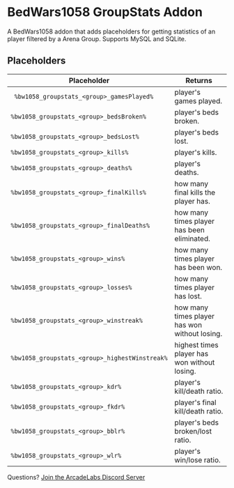 # BedWars1058 GroupStats Addon
 A BedWars1058 addon that adds placeholders for getting statistics of an player filtered by a Arena Group.  Supports MySQL and SQLite. 
 
## Placeholders

|Placeholder                          |Returns                      |
|-----------------------------------------------|-----------------------------|
|` %bw1058_groupstats_<group>_gamesPlayed%`            |player's games played.            |
|`%bw1058_groupstats_<group>_bedsBroken%`            |player's beds broken.            |
|`%bw1058_groupstats_<group>_bedsLost%`            |player's beds lost.            |
|`%bw1058_groupstats_<group>_kills%`            |player's kills.
|`%bw1058_groupstats_<group>_deaths%`            |player's deaths.            |            ||`%bw1058_groupstats_<group>_bedsLost%`            |.            |
|`%bw1058_groupstats_<group>_finalKills%`            |how many final kills the player has.            |
|`%bw1058_groupstats_<group>_finalDeaths%`            |how many times player has been eliminated.            |
|`%bw1058_groupstats_<group>_wins%`            |how many times player has been won.            |
|`%bw1058_groupstats_<group>_losses%`            |how many times player has lost.            |
|`%bw1058_groupstats_<group>_winstreak%`            |how many times player has won without losing.            |
|`%bw1058_groupstats_<group>_highestWinstreak%`            |highest times player has won without losing.            |
|`%bw1058_groupstats_<group>_kdr%`            |player's kill/death ratio.            |
|`%bw1058_groupstats_<group>_fkdr%`            |player's final kill/death ratio.            |
|`%bw1058_groupstats_<group>_bblr%`            |player's beds broken/lost ratio.
|`%bw1058_groupstats_<group>_wlr%`            |player's win/lose ratio.            |            |

Questions? [Join the ArcadeLabs Discord Server](https://discord.gg/c9VeqdsJ9R)

